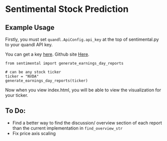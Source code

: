 # Sentimental Stock Prediction

## Example Usage

Firstly, you must set `quandl.ApiConfig.api_key` at the top of sentimental.py to your quandl API key. 

You can get a key [here](https://www.quandl.com/tools/api).
Github site [Here](https://swarnaravi.github.io/sentiment-stockprice-prediction/).
```
from sentimental import generate_earnings_day_reports

# can be any stock ticker
ticker = "NVDA"
generate_earnings_day_reports(ticker)
```
Now when you view index.html, you will be able to view the visualization for your ticker.
## To Do:
- Find a better way to find the discussion/ overview section of each report than the current implementation in `find_overview_str`
- Fix price axis scaling
